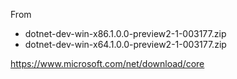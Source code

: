 From

- dotnet-dev-win-x86.1.0.0-preview2-1-003177.zip
- dotnet-dev-win-x64.1.0.0-preview2-1-003177.zip

https://www.microsoft.com/net/download/core
